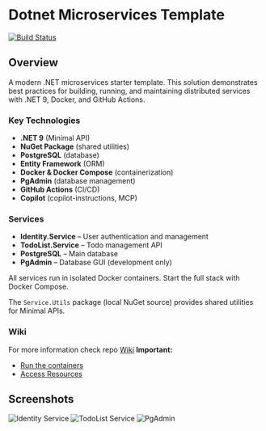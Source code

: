 # Dotnet Microservices Template

[![Build Status](https://github.com/hutorovmv/dotnet-service-poc-1/actions/workflows/docker-compose-run.yml/badge.svg)](https://github.com/hutorovmv/dotnet-service-poc-1/actions/workflows/docker-compose-run.yml)

## Overview

A modern .NET microservices starter template. This solution demonstrates best practices for building, running, and maintaining distributed services with .NET 9, Docker, and GitHub Actions.

### Key Technologies

- **.NET 9** (Minimal API)
- **NuGet Package** (shared utilities)
- **PostgreSQL** (database)
- **Entity Framework** (ORM)
- **Docker & Docker Compose** (containerization)
- **PgAdmin** (database management)
- **GitHub Actions** (CI/CD)
- **Copilot** (copilot-instructions, MCP)
  

### Services

- **Identity.Service** – User authentication and management
- **TodoList.Service** – Todo management API
- **PostgreSQL** – Main database
- **PgAdmin** – Database GUI (development only)

All services run in isolated Docker containers. Start the full stack with Docker Compose.

The `Service.Utils` package (local NuGet source) provides shared utilities for Minimal APIs.

### Wiki

For more information check repo [Wiki](https://github.com/hutorovmv/dotnet-microservices-template/wiki)
**Important:**
 - [Run the containers](https://github.com/hutorovmv/dotnet-microservices-template/wiki/Docker)
 - [Access Resources](https://github.com/hutorovmv/dotnet-microservices-template/wiki/Resources)

## Screenshots

![Identity Service](https://github.com/user-attachments/assets/e75aa1cc-b4b8-4c41-a7a3-085ed14fc1e0)
![TodoList Service](https://github.com/user-attachments/assets/72f90a7e-35cd-45e7-85d8-612efc688052)
![PgAdmin](https://github.com/user-attachments/assets/303c0fae-793d-440a-bf86-f4f7477343bb)
